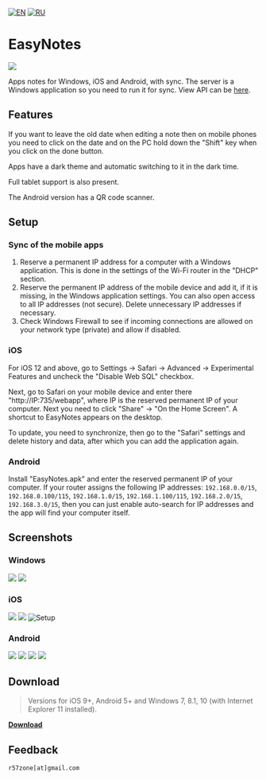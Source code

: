 [![EN](https://user-images.githubusercontent.com/9499881/33184537-7be87e86-d096-11e7-89bb-f3286f752bc6.png)](https://github.com/r57zone/EasyNotes/) 
[![RU](https://user-images.githubusercontent.com/9499881/27683795-5b0fbac6-5cd8-11e7-929c-057833e01fb1.png)](https://github.com/r57zone/EasyNotes/blob/master/README.RU.md) 
# EasyNotes
![](https://user-images.githubusercontent.com/9499881/100446367-1cd14000-30c8-11eb-8e82-335f134a8c95.png)

Apps notes for Windows, iOS and Android, with sync. The server is a Windows application so you need to run it for sync. View API can be [here](https://github.com/r57zone/EasyNotes/blob/master/API.md).

## Features
If you want to leave the old date when editing a note then on mobile phones you need to click on the date and on the PC hold down the "Shift" key when you click on the done button.


Apps have a dark theme and automatic switching to it in the dark time.


Full tablet support is also present.


The Android version has a QR code scanner.

## Setup
### Sync of the mobile apps
1. Reserve a permanent IP address for a computer with a Windows application. This is done in the settings of the Wi-Fi router in the "DHCP" section.
2. Reserve the permanent IP address of the mobile device and add it, if it is missing, in the Windows application settings. You can also open access to all IP addresses (not secure). Delete unnecessary IP addresses if necessary.
3. Check Windows Firewall to see if incoming connections are allowed on your network type (private) and allow if disabled.

### iOS
For iOS 12 and above, go to Settings -> Safari -> Advanced -> Experimental Features and uncheck the "Disable Web SQL" checkbox.


Next, go to Safari on your mobile device and enter there "http://IP:735/webapp", where IP is the reserved permanent IP of your computer. Next you need to click "Share" -> "On the Home Screen". A shortcut to EasyNotes appears on the desktop.


To update, you need to synchronize, then go to the "Safari" settings and delete history and data, after which you can add the application again.
### Android
Install "EasyNotes.apk" and enter the reserved permanent IP of your computer. If your router assigns the following IP addresses: `192.168.0.0/15`, `192.168.0.100/115`, `192.168.1.0/15`, `192.168.1.100/115`, `192.168.2.0/15`, `192.168.3.0/15`, then you can just enable auto-search for IP addresses and the app will find your computer itself.

## Screenshots
### Windows
[![](https://user-images.githubusercontent.com/9499881/93087169-4114a780-f6a9-11ea-8711-cf8e0f828fcc.PNG)](https://user-images.githubusercontent.com/9499881/54879005-a89fbd00-4e4d-11e9-8278-62a3f7b52955.PNG)
[![](https://user-images.githubusercontent.com/9499881/93087166-407c1100-f6a9-11ea-953f-cebb36dd0198.PNG)](https://user-images.githubusercontent.com/9499881/93085231-4de3cc00-f6a6-11ea-824c-0496d8e7f4de.PNG)

### iOS
![](https://user-images.githubusercontent.com/9499881/54878988-66767b80-4e4d-11e9-941b-696836b3cb46.PNG)
![](https://user-images.githubusercontent.com/9499881/54878994-755d2e00-4e4d-11e9-9dfc-b3ff67bb55d6.PNG)
![Setup](https://user-images.githubusercontent.com/9499881/54852962-d2e76280-4d07-11e9-841a-06d50fafb3c4.gif)

### Android
[![](https://user-images.githubusercontent.com/9499881/93084929-de6ddc80-f6a5-11ea-9590-7ff4943664f6.png)](https://user-images.githubusercontent.com/9499881/93084738-8fc04280-f6a5-11ea-8c73-7f2ddee691b0.png)
[![](https://user-images.githubusercontent.com/9499881/93084927-ddd54600-f6a5-11ea-8e49-126cbf637e5e.png)](https://user-images.githubusercontent.com/9499881/93084733-8f27ac00-f6a5-11ea-8695-a38333d8e1b2.png)
[![](https://user-images.githubusercontent.com/9499881/93085075-1412c580-f6a6-11ea-91bd-e710b9cfa36a.png)](https://user-images.githubusercontent.com/9499881/93085001-f80f2400-f6a5-11ea-8f15-c05503f6b70a.png)
[![](https://user-images.githubusercontent.com/9499881/93085078-14ab5c00-f6a6-11ea-9657-239175a85f24.png)](https://user-images.githubusercontent.com/9499881/93084998-f7768d80-f6a5-11ea-8ed3-b75c1404bc77.png)

## Download
>Versions for iOS 9+, Android 5+ and Windows 7, 8.1, 10 (with Internet Explorer 11 installed). 

**[Download](https://github.com/r57zone/EasyNotes/releases)**
## Feedback
`r57zone[at]gmail.com`
